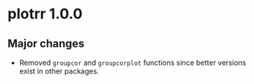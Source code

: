 # plotrr 1.0.0

## Major changes
- Removed `groupcor` and `groupcorplot` functions since better versions exist in other packages.
